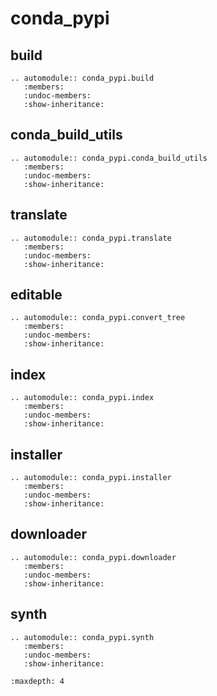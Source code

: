 # conda_pypi

## build

```{eval-rst}
.. automodule:: conda_pypi.build
   :members:
   :undoc-members:
   :show-inheritance:
```

## conda_build_utils

```{eval-rst}
.. automodule:: conda_pypi.conda_build_utils
   :members:
   :undoc-members:
   :show-inheritance:
```

## translate

```{eval-rst}
.. automodule:: conda_pypi.translate
   :members:
   :undoc-members:
   :show-inheritance:
```

## editable

```{eval-rst}
.. automodule:: conda_pypi.convert_tree
   :members:
   :undoc-members:
   :show-inheritance:
```

## index

```{eval-rst}
.. automodule:: conda_pypi.index
   :members:
   :undoc-members:
   :show-inheritance:
```

## installer

```{eval-rst}
.. automodule:: conda_pypi.installer
   :members:
   :undoc-members:
   :show-inheritance:
```

## downloader

```{eval-rst}
.. automodule:: conda_pypi.downloader
   :members:
   :undoc-members:
   :show-inheritance:
```

## synth

```{eval-rst}
.. automodule:: conda_pypi.synth
   :members:
   :undoc-members:
   :show-inheritance:
```

```{toctree}
:maxdepth: 4
```
